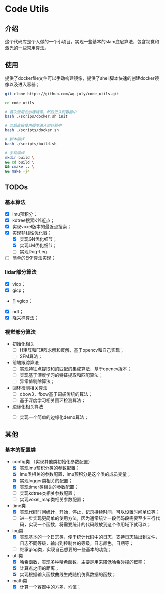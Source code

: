 # Code Utils

## 介绍

这个代码库是个人做的一个小项目，实现一些基本的slam底层算法，包含视觉和激光的一些常用算法。

## 使用

提供了dockerfile文件可以手动构建镜像，提供了shell脚本快速的创建docker镜像以及进入容器；

``` bash 
git clone https://github.com/wq-july/code_utils.git

cd code_utils

# 首次使用会创建镜像，然后进入到容器中
bash ./scrips/docker.sh init

# 之后直接使用脚本进入到容器中
bash ./scripts/docker.sh

# 脚本编译
bash ./scripts/build.sh

# 手动编译
mkdir build \ 
&& cd build \
&& cmake .. \
&& make -j4

```


## TODOs

### 基本算法
  - [x] imu预积分；
  - [x] kdtree搜索K邻近点；
  - [x] 实现voxel版本的最近点搜索；
  - [x] 实现非线性优化器；
    - [x] 实现GN优化细节；
    - [x] 实现LM优化细节；
    - [ ] 实现Dog-Leg
  - [ ] 简单的EKF算法实现；

### lidar部分算法
  - [x] vicp；
  - [x] gicp；
  - [] vgicp；
  - [x] ndt；
  - [x] 降采样算法；

### 视觉部分算法
- 初始化相关
  - [ ] H矩阵和F矩阵求解和反解，基于opencv和自己实现；
  - [ ] SFM算法；

- 前端跟踪算法
  - [ ] 实现特征点提取和的匹配的集成算法，基于opencv版本；
  - [ ] 实现基于深度学习的特征提取和匹配算法；
  - [ ] 异常值剔除算法；
  
- 回环检测相关算法
  - [ ] dbow3，fbow基于词袋传统的算法；
  - [ ] 基于深度学习相关回环检测算法；
  
- 边缘化相关算法
  - [ ] 实现一个简单的边缘化demo算法；


## 其他

### 基本的配置类
- config类 （实现其他类初始化参数配置）
  - [x] 实现imu预积分类的参数配置；
  - [x] imu类相关的参数配置，imu预积分是这个类的成员变量；
  - [x] 实现logger类相关的配置；
  - [x] 实现timer类相关的参数配置；
  - [ ] 实现kdtree类相关参数配置；
  - [ ] 实现voxel_map类相关参数配置；

- time类
  - [x] 实现代码时间统计，开始，停止，记录持续时间，可以设置时间单位等；
  - [ ] 进一步实现更简单的使用方法，因为通常统计一段代码段需要至少三行代码，实现一个函数，将需要统计的代码段放到这个作用域下就可以；

- log类
  - [x] 实现基本的一个日志类，便于统计代码中的日志，支持日志输出到文件，日志不同等级，输出到控制台的等级，日志颜色，日期等；
  - [ ] 继承glog类，实现自己想要的一些基本的功能；

- util类
  - [x] 哈希函数，实现多种哈希函数，主要是用来降低哈希碰撞的概率；
  - [x] 计算点之间的距离；
  - [x] 实现根据输入函数曲线生成随机仿真数据的函数；

- math类
  - [x] 计算一个容器中的方差，均值；
